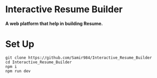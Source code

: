 # Interactive Resume Builder

**A web platform that help in building Resume.**

# Set Up

```
git clone https://github.com/Samir984/Interactive_Resume_Builder
cd Interactive_Resume_Builder
npm i
npm run dev
```
